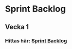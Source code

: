 # Sprint Backlog

## Vecka 1

### Hittas här: [Sprint Backlog](https://docs.google.com/document/d/1offDFvI_F6Xt8najoj-6gGMG1muc7TxEeQVxCqpNcug/edit)
